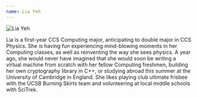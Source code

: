 ```yaml
---
name: Lia Yeh
---
```


![Lia Yeh](yeh_lia.png)

Lia is a first-year CCS Computing major, anticipating to double major in CCS Physics.  She is having fun experiencing mind-blowing moments in her Computing classes, as well as reinventing the way she sees physics.  A year ago, she would never have imagined that she would soon be writing a virtual machine from scratch with her fellow Computing freshmen, building her own cryptography library in C++, or studying abroad this summer at the University of Cambridge in England.  She likes playing club ultimate frisbee with the UCSB Burning Skirts team and volunteering at local middle schools with SciTrek.
